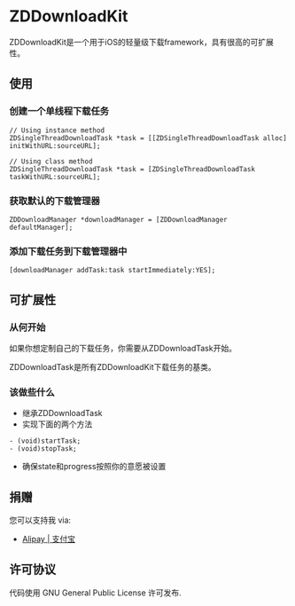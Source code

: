 # ZDDownloadKit

ZDDownloadKit是一个用于iOS的轻量级下载framework，具有很高的可扩展性。


## 使用

### 创建一个单线程下载任务
```
// Using instance method
ZDSingleThreadDownloadTask *task = [[ZDSingleThreadDownloadTask alloc] initWithURL:sourceURL];

// Using class method
ZDSingleThreadDownloadTask *task = [ZDSingleThreadDownloadTask taskWithURL:sourceURL];
```

### 获取默认的下载管理器
```
ZDDownloadManager *downloadManager = [ZDDownloadManager defaultManager];
```

### 添加下载任务到下载管理器中
```
[downloadManager addTask:task startImmediately:YES];
```


## 可扩展性

### 从何开始
如果你想定制自己的下载任务，你需要从ZDDownloadTask开始。

ZDDownloadTask是所有ZDDownloadKit下载任务的基类。

### 该做些什么

* 继承ZDDownloadTask
* 实现下面的两个方法

```
- (void)startTask;
- (void)stopTask;
```
* 确保state和progress按照你的意愿被设置


## 捐赠

您可以支持我
via:
* [Alipay | 支付宝](https://me.alipay.com/0dayzh)

## 许可协议
代码使用 GNU General Public License 许可发布.
